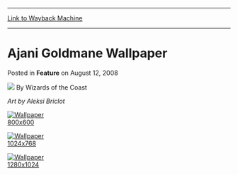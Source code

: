 
---
[Link to Wayback Machine](https://web.archive.org/web/20220701172816/https://magic.wizards.com/en/articles/archive/feature/ajani-goldmane-wallpaper-2008-08-12)

[_metadata_:author]:- "Wizards of the Coast"
[_metadata_:description]:- "Art by Aleksi Briclot 800x600 1024x768 1280x1024"
[_metadata_:generator]:- "Drupal 7 (http://drupal.org)"
[_metadata_:node]:- "604046"
[_metadata_:publish_date]:- "2008-08-12"
[_metadata_:source]:- "div-main-content"
[_metadata_:title]:- "Ajani Goldmane Wallpaper"
[_metadata_:wayback_capture_timestamp]:- "2022-07-01 17:28:16"
[_metadata_:wayback_raw_url]:- "https://web.archive.org/web/20220701172816id_/https://magic.wizards.com/en/articles/archive/feature/ajani-goldmane-wallpaper-2008-08-12"
[_metadata_:wayback_url]:- "https://magic.wizards.com/en/articles/archive/feature/ajani-goldmane-wallpaper-2008-08-12"
---


Ajani Goldmane Wallpaper
========================



 Posted in **Feature**
 on August 12, 2008 






![](https://media.magic.wizards.com/styles/auth_small/public/images/person/wizards_author.jpg)
By Wizards of the Coast











*Art by Aleksi Briclot*

[![Wallpaper](https://media.magic.wizards.com/image_legacy_migration/magic/images/mtgcom/products/planeswalkers/3s12j1y157-800.jpg)  
 800x600](/sites/mtg/files/image_legacy_migration/mtg/images/daily/wallpapers/3s12j1y157_800x600.jpg)


[![Wallpaper](https://media.magic.wizards.com/image_legacy_migration/magic/images/mtgcom/products/planeswalkers/3s12j1y157-1024.jpg)  
 1024x768](/sites/mtg/files/image_legacy_migration/mtg/images/daily/wallpapers/3s12j1y157_1024x768.jpg)

[![Wallpaper](https://media.magic.wizards.com/image_legacy_migration/magic/images/mtgcom/products/planeswalkers/3s12j1y157-1280.jpg)  
 1280x1024](/sites/mtg/files/image_legacy_migration/mtg/images/daily/wallpapers/3s12j1y157_1280x1024.jpg)







